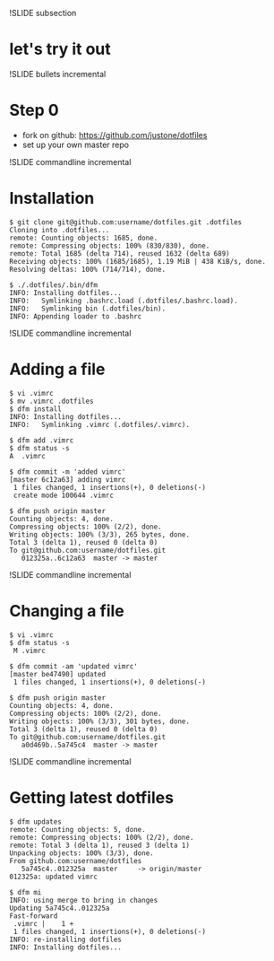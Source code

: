 !SLIDE subsection
# let's try it out #

!SLIDE bullets incremental

# Step 0

* fork on github: https://github.com/justone/dotfiles
* set up your own master repo

!SLIDE commandline incremental

# Installation

    $ git clone git@github.com:username/dotfiles.git .dotfiles
    Cloning into .dotfiles...
    remote: Counting objects: 1685, done.
    remote: Compressing objects: 100% (830/830), done.
    remote: Total 1685 (delta 714), reused 1632 (delta 689)
    Receiving objects: 100% (1685/1685), 1.19 MiB | 438 KiB/s, done.
    Resolving deltas: 100% (714/714), done.

    $ ./.dotfiles/.bin/dfm
    INFO: Installing dotfiles...
    INFO:   Symlinking .bashrc.load (.dotfiles/.bashrc.load).
    INFO:   Symlinking bin (.dotfiles/bin).
    INFO: Appending loader to .bashrc

!SLIDE commandline incremental

# Adding a file

    $ vi .vimrc
    $ mv .vimrc .dotfiles
    $ dfm install
    INFO: Installing dotfiles...
    INFO:   Symlinking .vimrc (.dotfiles/.vimrc).

    $ dfm add .vimrc
    $ dfm status -s
    A  .vimrc

    $ dfm commit -m 'added vimrc'
    [master 6c12a63] adding vimrc
     1 files changed, 1 insertions(+), 0 deletions(-)
     create mode 100644 .vimrc

    $ dfm push origin master
    Counting objects: 4, done.
    Compressing objects: 100% (2/2), done.
    Writing objects: 100% (3/3), 265 bytes, done.
    Total 3 (delta 1), reused 0 (delta 0)
    To git@github.com:username/dotfiles.git
       012325a..6c12a63  master -> master

!SLIDE commandline incremental

# Changing a file

    $ vi .vimrc
    $ dfm status -s
     M .vimrc

    $ dfm commit -am 'updated vimrc'
    [master be47490] updated
     1 files changed, 1 insertions(+), 0 deletions(-)

    $ dfm push origin master
    Counting objects: 4, done.
    Compressing objects: 100% (2/2), done.
    Writing objects: 100% (3/3), 301 bytes, done.
    Total 3 (delta 1), reused 0 (delta 0)
    To git@github.com:username/dotfiles.git
       a0d469b..5a745c4  master -> master

!SLIDE commandline incremental

# Getting latest dotfiles

    $ dfm updates
    remote: Counting objects: 5, done.
    remote: Compressing objects: 100% (2/2), done.
    remote: Total 3 (delta 1), reused 3 (delta 1)
    Unpacking objects: 100% (3/3), done.
    From github.com:username/dotfiles
       5a745c4..012325a  master     -> origin/master
    012325a: updated vimrc

    $ dfm mi
    INFO: using merge to bring in changes
    Updating 5a745c4..012325a
    Fast-forward
     .vimrc |    1 +
     1 files changed, 1 insertions(+), 0 deletions(-)
    INFO: re-installing dotfiles
    INFO: Installing dotfiles...
